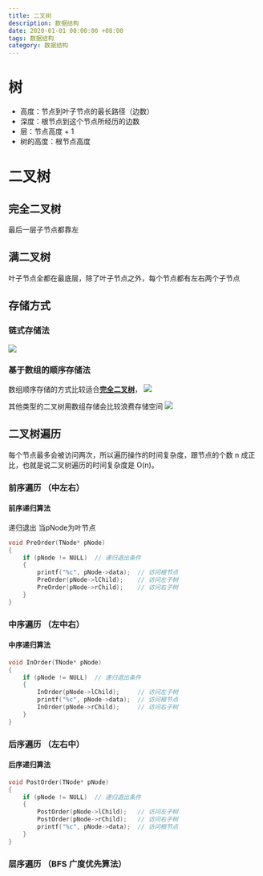 ```yaml
---
title: 二叉树
description: 数据结构
date: 2020-01-01 00:00:00 +08:00
tags: 数据结构
category: 数据结构
---
```


# 树
- 高度：节点到叶子节点的最长路径（边数）
- 深度：根节点到这个节点所经历的边数
- 层：节点高度 + 1
- 树的高度：根节点高度

# 二叉树

## 完全二叉树

最后一层子节点都靠左

## 满二叉树
叶子节点全都在最底层，除了叶子节点之外，每个节点都有左右两个子节点
## 存储方式
### 链式存储法
![](https://raw.githubusercontent.com/huobingli/huobingli.github.io/master/img/binarytree_linked.png)

### 基于数组的<b>顺序存储法</b>
数组顺序存储的方式比较适合<u><b>完全二叉树</b></u>，
![](https://raw.githubusercontent.com/huobingli/huobingli.github.io/master/img/binarytree_array_2.png)

其他类型的二叉树用数组存储会比较浪费存储空间
![](https://raw.githubusercontent.com/huobingli/huobingli.github.io/master/img/binarytree_array_1.png)
## 二叉树遍历

每个节点最多会被访问两次，所以遍历操作的时间复杂度，跟节点的个数 n 成正比，也就是说二叉树遍历的时间复杂度是 O(n)。

### 前序遍历 （中左右）
#### 前序递归算法
递归退出 当pNode为叶节点
``` C++
void PreOrder(TNode* pNode)
{
    if (pNode != NULL)  // 递归退出条件
    {
        printf("%c", pNode->data);  // 访问根节点
        PreOrder(pNode->lChild);    // 访问左子树
        PreOrder(pNode->rChild);    // 访问右子树
    }
}
```

### 中序遍历 （左中右）
#### 中序递归算法
``` C++
void InOrder(TNode* pNode)
{
    if (pNode != NULL)  // 递归退出条件
    {
        InOrder(pNode->lChild);     // 访问左子树
        printf("%c", pNode->data);  // 访问根节点
        InOrder(pNode->rChild);     // 访问右子树
    }
}
```

### 后序遍历 （左右中）
#### 后序递归算法
``` C++
void PostOrder(TNode* pNode)
{
    if (pNode != NULL)  // 递归退出条件
    {
        PostOrder(pNode->lChild);   // 访问左子树
        PostOrder(pNode->rChild);   // 访问右子树
        printf("%c", pNode->data);  // 访问根节点
    }
}
```


### 层序遍历 （BFS 广度优先算法）

